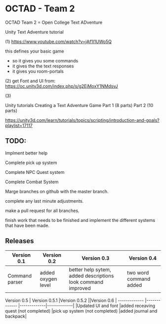 # OCTAD - Team 2
OCTAD Team 2 = Open College Text ADventure

Unity Text Adventure tutorial

(1)
https://www.youtube.com/watch?v=jAf1I1UWo5Q

this defines your basic game
- so it gives you some commands
- it gives the the text responses
- it gives you room-portals

	
(2)
get Font and UI from:
https://oc.unity3d.com/index.php/s/g2EjMoxY1NMdsvJ

(3)
	 	
Unity tutorials 
Creating a Text Adventure Game
Part 1 (8 parts)
Part 2 (10 parts)

https://unity3d.com/learn/tutorials/topics/scripting/introduction-and-goals?playlist=17117

TODO:
----
Implment better help

Complete pick up system

Complete NPC Quest system

Complete Combat System

Marge branches on github with the master branch.

complete any last minute adjustments.

make a pull request for all branches.

finish work that needs to be finished and implement the different systems that have been made.

Releases
----

Version 0.1   | Version 0.2   |Version 0.3   |Version 0.4 | 
------------- |------------- |-------------|-------------|
|Command parser| added oxygen level  |better help sytem, added descriptions look command improved | two word command added |
                        
Version 0.5   | Version 0.5.1   |Version 0.5.2   ||Version 0.6 |
------------- |------------- |-------------|-------------|
|Updated UI and font |added receaving quest (not completed) |pick up system (not completed) |added journal and backpack|
